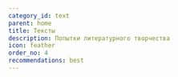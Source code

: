 ```yaml
---
category_id: text
parent: home
title: Тексты
description: Попытки литературного творчества
icon: feather
order_no: 4
recommendations: best
---
```

